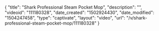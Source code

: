 {
    "title": "Shark Professional Steam Pocket Mop",
    "description": "",
    "videoid": "111180328",
    "date_created": "1502924430",
    "date_modified": "1504247458",
    "type": "captivate",
    "layout": "video",
    "url": "\/v\/shark-professional-steam-pocket-mop\/111180328"
}